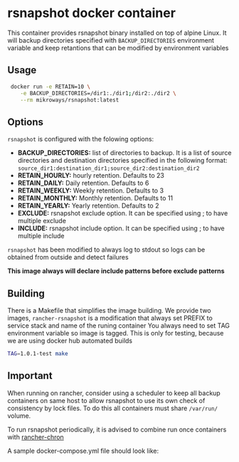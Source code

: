 # rsnapshot docker container

This container provides rsnapshot binary installed on top of alpine Linux. It
will backup directories specified with `BACKUP_DIRECTORIES` environment variable
and keep retantions that can be modified by  environment variables

## Usage

```bash
 docker run -e RETAIN=10 \
    -e BACKUP_DIRECTORIES=/dir1:./dir1;/dir2:./dir2 \
    --rm mikroways/rsnapshot:latest
```

## Options

`rsnapshot` is configured with the folowing options:

* **BACKUP_DIRECTORIES:** list of directories to backup. It is a list of source
  directories and destination directories specified in the following format:
`source_dir1:destination_dir1;source_dir2:destination_dir2`
* **RETAIN_HOURLY:** hourly retention. Defaults to 23
* **RETAIN_DAILY:** Daily retention. Defaults to 6
* **RETAIN_WEEKLY:** Weekly retention. Defaults to 3
* **RETAIN_MONTHLY:**  Monthly retention. Defaults to 11
* **RETAIN_YEARLY:**  Yearly retention. Defaults to 2
* **EXCLUDE:** rsnapshot exclude option. It can be specified using ; to have
  multiple exclude
* **INCLUDE:** rsnapshot include option. It can be specified using ; to have
  multiple include

`rsnapshot` has been modified to always log to stdout so logs can be obtained
from outside and detect failures

**This image always will declare include patterns before exclude patterns**

## Building

There is a Makefile that simplifies the image building. We provide two images,
`rancher-rsnapshot` is a modification that always set PREFIX to service stack
and name of the runing container
You always need to set TAG environment variable so image is tagged. This is only
for testing, because we are using docker hub automated builds

```bash
TAG=1.0.1-test make
```

## Important

When running on rancher, consider using a scheduler to keep all backup
containers on same host to allow rsnapshot to use its own check of consistency
by lock files. To do this all containers must share `/var/run/` volume.

To run rsnapshot periodically, it is advised to combine run once containers
with [rancher-chron](https://github.com/SocialEngine/rancher-cron)

A sample docker-compose.yml file should look like:

```yml

```
